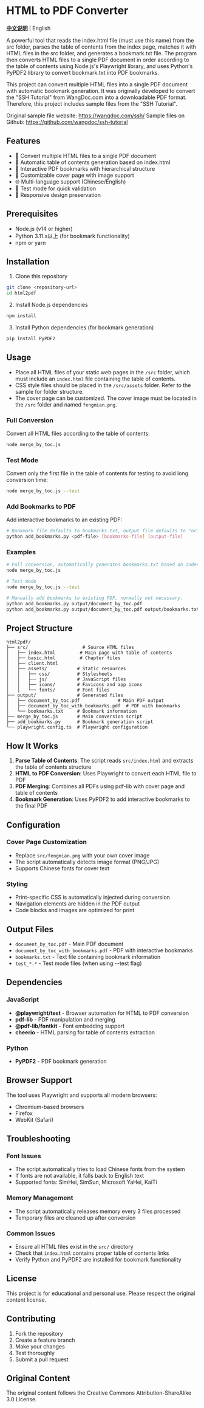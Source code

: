 # HTML to PDF Converter

[**中文说明**](Readme_CN.md) | English

A powerful tool that reads the index.html file (must use this name) from the src folder, parses the table of contents from the index page, matches it with HTML files in the src folder, and generates a bookmark.txt file. The program then converts HTML files to a single PDF document in order according to the table of contents using Node.js's Playwright library, and uses Python's PyPDF2 library to convert bookmark.txt into PDF bookmarks.

This project can convert multiple HTML files into a single PDF document with automatic bookmark generation. It was originally developed to convert the "SSH Tutorial" from WangDoc.com into a downloadable PDF format. Therefore, this project includes sample files from the "SSH Tutorial".

Original sample file website: https://wangdoc.com/ssh/
Sample files on Github: https://github.com/wangdoc/ssh-tutorial

## Features

- 📄 Convert multiple HTML files to a single PDF document
- 📖 Automatic table of contents generation based on index.html
- 🔖 Interactive PDF bookmarks with hierarchical structure
- 🎨 Customizable cover page with image support
- 🌐 Multi-language support (Chinese/English)
- 🧪 Test mode for quick validation
- 📱 Responsive design preservation

## Prerequisites

- Node.js (v14 or higher)
- Python 3.11.x以上 (for bookmark functionality)
- npm or yarn

## Installation

1. Clone this repository
```bash
git clone <repository-url>
cd html2pdf
```

2. Install Node.js dependencies
```bash
npm install
```

3. Install Python dependencies (for bookmark generation)
```bash
pip install PyPDF2
```

## Usage
- Place all HTML files of your static web pages in the `/src` folder, which must include an `index.html` file containing the table of contents.
- CSS style files should be placed in the `/src/assets` folder. Refer to the sample for folder structure.
- The cover page can be customized. The cover image must be located in the `/src` folder and named `fengmian.png`.

### Full Conversion
Convert all HTML files according to the table of contents:
```bash
node merge_by_toc.js
```

### Test Mode
Convert only the first file in the table of contents for testing to avoid long conversion time:
```bash
node merge_by_toc.js --test
```

### Add Bookmarks to PDF
Add interactive bookmarks to an existing PDF:
```bash
# Bookmark file defaults to bookmarks.txt, output file defaults to "original_filename_with_bookmarks.pdf"
python add_bookmarks.py <pdf-file> [bookmarks-file] [output-file]
```

### Examples
```bash
# Full conversion, automatically generates bookmarks.txt based on index.html content, and automatically adds bookmarks to PDF files.
node merge_by_toc.js

# Test mode
node merge_by_toc.js --test

# Manually add bookmarks to existing PDF, normally not necessary.
python add_bookmarks.py output/document_by_toc.pdf
python add_bookmarks.py output/document_by_toc.pdf output/bookmarks.txt output/final_document.pdf
```

## Project Structure

```
html2pdf/
├── src/                    # Source HTML files
│   ├── index.html         # Main page with table of contents
│   ├── basic.html         # Chapter files
│   ├── client.html
│   ├── assets/           # Static resources
│   │   ├── css/          # Stylesheets
│   │   ├── js/           # JavaScript files
│   │   ├── icons/        # Favicons and app icons
│   │   └── fonts/        # Font files
├── output/               # Generated files
│   ├── document_by_toc.pdf              # Main PDF output
│   ├── document_by_toc_with_bookmarks.pdf  # PDF with bookmarks
│   └── bookmarks.txt     # Bookmark information
├── merge_by_toc.js       # Main conversion script
├── add_bookmarks.py      # Bookmark generation script
└── playwright.config.ts  # Playwright configuration
```

## How It Works

1. **Parse Table of Contents**: The script reads `src/index.html` and extracts the table of contents structure
2. **HTML to PDF Conversion**: Uses Playwright to convert each HTML file to PDF
3. **PDF Merging**: Combines all PDFs using pdf-lib with cover page and table of contents
4. **Bookmark Generation**: Uses PyPDF2 to add interactive bookmarks to the final PDF

## Configuration

### Cover Page Customization
- Replace `src/fengmian.png` with your own cover image
- The script automatically detects image format (PNG/JPG)
- Supports Chinese fonts for cover text

### Styling
- Print-specific CSS is automatically injected during conversion
- Navigation elements are hidden in the PDF output
- Code blocks and images are optimized for print

## Output Files

- `document_by_toc.pdf` - Main PDF document
- `document_by_toc_with_bookmarks.pdf` - PDF with interactive bookmarks
- `bookmarks.txt` - Text file containing bookmark information
- `test_*.*` - Test mode files (when using --test flag)

## Dependencies

### JavaScript
- **@playwright/test** - Browser automation for HTML to PDF conversion
- **pdf-lib** - PDF manipulation and merging
- **@pdf-lib/fontkit** - Font embedding support
- **cheerio** - HTML parsing for table of contents extraction

### Python
- **PyPDF2** - PDF bookmark generation

## Browser Support

The tool uses Playwright and supports all modern browsers:
- Chromium-based browsers
- Firefox
- WebKit (Safari)

## Troubleshooting

### Font Issues
- The script automatically tries to load Chinese fonts from the system
- If fonts are not available, it falls back to English text
- Supported fonts: SimHei, SimSun, Microsoft YaHei, KaiTi

### Memory Management
- The script automatically releases memory every 3 files processed
- Temporary files are cleaned up after conversion

### Common Issues
- Ensure all HTML files exist in the `src/` directory
- Check that `index.html` contains proper table of contents links
- Verify Python and PyPDF2 are installed for bookmark functionality

## License

This project is for educational and personal use. Please respect the original content license.

## Contributing

1. Fork the repository
2. Create a feature branch
3. Make your changes
4. Test thoroughly
5. Submit a pull request

## Original Content

The original content follows the Creative Commons Attribution-ShareAlike 3.0 License.